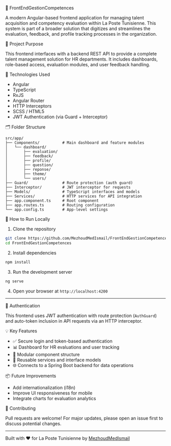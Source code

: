 🌟 FrontEndGestionCompetences

A modern Angular-based frontend application for managing talent acquisition and competency evaluation within La Poste Tunisienne. This system is part of a broader solution that digitizes and streamlines the evaluation, feedback, and profile tracking processes in the organization.

🎯 Project Purpose

This frontend interfaces with a backend REST API to provide a complete talent management solution for HR departments. It includes dashboards, role-based access, evaluation modules, and user feedback handling.

🧰 Technologies Used

- Angular
- TypeScript
- RxJS
- Angular Router
- HTTP Interceptors
- SCSS / HTML5
- JWT Authentication (via Guard + Interceptor)

🗂️ Folder Structure

```
src/app/
├── Components/          # Main dashboard and feature modules
│   └── dashboard/
│       ├── evaluation/
│       ├── feedback/
│       ├── profile/
│       ├── question/
│       ├── reponse/
│       ├── theme/
│       └── users/
├── Guard/               # Route protection (auth guard)
├── Interceptor/         # JWT interceptor for requests
├── Models/              # TypeScript interfaces and models
├── Services/            # HTTP services for API integration
├── app.component.ts     # Root component
├── app.routes.ts        # Routing configuration
└── app.config.ts        # App-level settings
```

🚀 How to Run Locally

1. Clone the repository

```bash
git clone https://github.com/MezhoudMedIsmail/FrontEndGestionCompetences.git
cd FrontEndGestionCompetences
```

2. Install dependencies

```bash
npm install
```

3. Run the development server

```bash
ng serve
```

4. Open your browser at `http://localhost:4200`

---

🔐 Authentication

This frontend uses JWT authentication with route protection (`AuthGuard`) and auto-token inclusion in API requests via an HTTP interceptor.

💡 Key Features

- ✅ Secure login and token-based authentication
- 📊 Dashboard for HR evaluations and user tracking
- 📂 Modular component structure
- 🧩 Reusable services and interface models
- 🌐 Connects to a Spring Boot backend for data operations

📦 Future Improvements

- Add internationalization (i18n)
- Improve UI responsiveness for mobile
- Integrate charts for evaluation analytics

🤝 Contributing

Pull requests are welcome! For major updates, please open an issue first to discuss potential changes.

---

Built with ❤️ for La Poste Tunisienne by [MezhoudMedIsmail](https://github.com/MezhoudMedIsmail)
